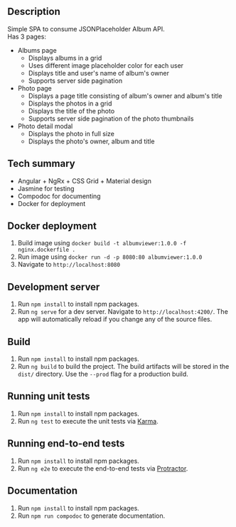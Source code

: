 ## Description

Simple SPA to consume JSONPlaceholder Album API. <br/> 
Has 3 pages:
* Albums page
    * Displays albums in a grid
    * Uses different image placeholder color for each user
    * Displays title and user's name of album's owner
    * Supports server side pagination
* Photo page
    * Displays a page title consisting of album's owner and album's title
    * Displays the photos in a grid
    * Displays the title of the photo
    * Supports server side pagination of the photo thumbnails
* Photo detail modal
    * Displays the photo in full size
    * Displays the photo's owner, album and title

## Tech summary

* Angular + NgRx + CSS Grid + Material design
* Jasmine for testing
* Compodoc for documenting
* Docker for deployment

## Docker deployment

1) Build image using `docker build -t albumviewer:1.0.0 -f nginx.dockerfile .` <br/>
2) Run image using `docker run -d -p 8080:80 albumviewer:1.0.0` <br/>
3) Navigate to `http://localhost:8080`

## Development server

1) Run `npm install` to install npm packages. <br/>
2) Run `ng serve` for a dev server. Navigate to `http://localhost:4200/`. The app will automatically reload if you change any of the source files.

## Build

1) Run `npm install` to install npm packages. <br/>
2) Run `ng build` to build the project. The build artifacts will be stored in the `dist/` directory. Use the `--prod` flag for a production build.

## Running unit tests

1) Run `npm install` to install npm packages. <br/>
2) Run `ng test` to execute the unit tests via [Karma](https://karma-runner.github.io).

## Running end-to-end tests

1) Run `npm install` to install npm packages. <br/>
2) Run `ng e2e` to execute the end-to-end tests via [Protractor](http://www.protractortest.org/).

## Documentation

1) Run `npm install` to install npm packages. <br/>
2) Run `npm run compodoc` to generate documentation.
